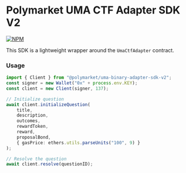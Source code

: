 # Polymarket UMA CTF Adapter SDK V2

<a href='https://www.npmjs.com/package/@polymarket/uma-binary-adapter-sdk-v2'>
    <img src='https://img.shields.io/npm/v/@polymarket/uma-binary-adapter-sdk-v2.svg' alt='NPM'/>
</a>

This SDK is a lightweight wrapper around the `UmaCtfAdapter` contract.

### Usage
```ts
import { Client } from "@polymarket/uma-binary-adapter-sdk-v2";
const signer = new Wallet("0x" + process.env.KEY);
const client = new Client(signer, 137);

// Initialize question
await client.initializeQuestion(
    title, 
    description,
    outcomes, 
    rewardToken, 
    reward, 
    proposalBond, 
    { gasPrice: ethers.utils.parseUnits("100", 9) }
);

// Resolve the question
await client.resolve(questionID);
```